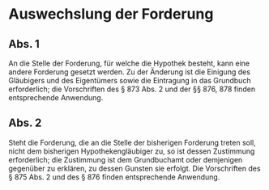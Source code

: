 # Auswechslung der Forderung



## Abs. 1

 An die Stelle der Forderung, für welche die Hypothek besteht, kann eine andere Forderung gesetzt werden. Zu der Änderung ist die Einigung des Gläubigers und des Eigentümers sowie die Eintragung in das Grundbuch erforderlich; die Vorschriften des § 873 Abs. 2 und der §§ 876, 878 finden entsprechende Anwendung.

## Abs. 2

 Steht die Forderung, die an die Stelle der bisherigen Forderung treten soll, nicht dem bisherigen Hypothekengläubiger zu, so ist dessen Zustimmung erforderlich; die Zustimmung ist dem Grundbuchamt oder demjenigen gegenüber zu erklären, zu dessen Gunsten sie erfolgt. Die Vorschriften des § 875 Abs. 2 und des § 876 finden entsprechende Anwendung. 

